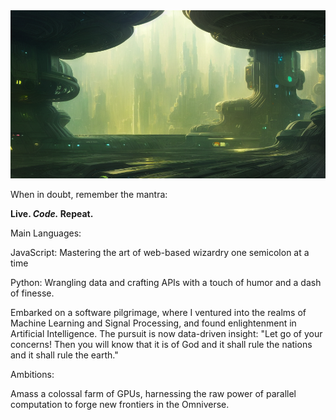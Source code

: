<img src="/demo/TheHall.png" width="900">

When in doubt, remember the mantra:

**Live. _Code._ Repeat.**

Main Languages:

JavaScript: Mastering the art of web-based wizardry one semicolon at a time

Python: Wrangling data and crafting APIs with a touch of humor and a dash of finesse. 


Embarked on a software pilgrimage, where I ventured into the realms of Machine Learning and Signal Processing, and found enlightenment in Artificial Intelligence. The pursuit is now data-driven insight: "Let go of your concerns! Then you will know that it is of God and it shall rule the nations and it shall rule the earth."

Ambitions:

Amass a colossal farm of GPUs, harnessing the raw power of parallel computation to forge new frontiers in the Omniverse.
